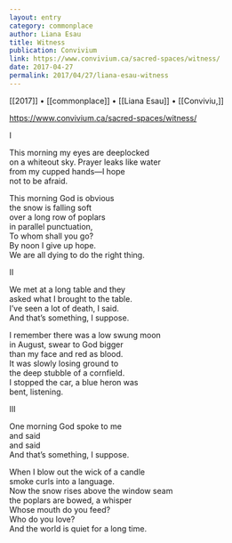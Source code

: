 ```yaml
---
layout: entry
category: commonplace
author: Liana Esau
title: Witness
publication: Convivium
link: https://www.convivium.ca/sacred-spaces/witness/
date: 2017-04-27
permalink: 2017/04/27/liana-esau-witness
---
```


[[2017]] • [[commonplace]] • [[Liana Esau]] • [[Conviviu,]] 

https://www.convivium.ca/sacred-spaces/witness/

I

This morning my eyes are deeplocked
<br>on a whiteout sky. Prayer leaks like water
<br>from my cupped hands—I hope
<br>not to be afraid.

This morning God is obvious
<br>the snow is falling soft
<br>over a long row of poplars
<br>in parallel punctuation,
<br>To whom shall you go?
<br>By noon I give up hope.
<br>We are all dying to do the right thing.
 

II

We met at a long table and they
<br>asked what I brought to the table.
<br>I’ve seen a lot of death, I said.
<br>And that’s something, I suppose.

I remember there was a low swung moon
<br>in August, swear to God bigger
<br>than my face and red as blood.
<br>It was slowly losing ground to
<br>the deep stubble of a cornfield.
<br>I stopped the car, a blue heron was
<br>bent, listening.

 

III

One morning God spoke to me
<br>and said
<br>and said
<br>And that’s something, I suppose.

When I blow out the wick of a candle
<br>smoke curls into a language.
<br>Now the snow rises above the window seam
<br>the poplars are bowed, a whisper
<br>Whose mouth do you feed?
<br>Who do you love?
<br>And the world is quiet for a long time.